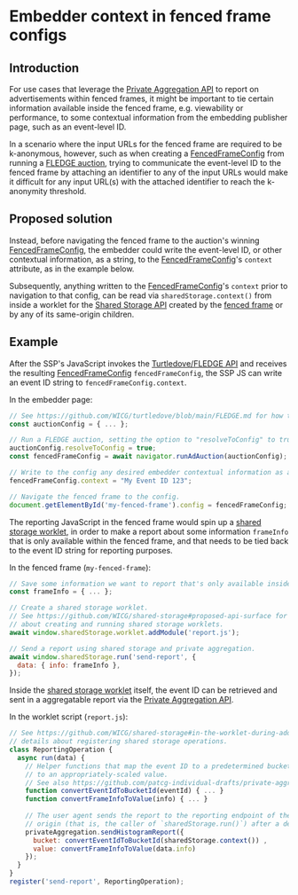 # Embedder context in fenced frame configs

## Introduction

For use cases that leverage the [Private Aggregation API](https://github.com/patcg-individual-drafts/private-aggregation-api) to report on advertisements within fenced frames, it might be important to tie certain information available inside the fenced frame, e.g. viewability or performance, to some contextual information from the embedding publisher page, such as an event-level ID.

In a scenario where the input URLs for the fenced frame are required to be k-anonymous, however, such as when creating a [FencedFrameConfig](https://github.com/WICG/fenced-frame/blob/master/explainer/fenced_frame_config.md) from running a [FLEDGE auction](https://github.com/WICG/turtledove/blob/main/FLEDGE.md#2-sellers-run-on-device-auctions), trying to communicate the event-level ID to the fenced frame by attaching an identifier to any of the input URLs would make it difficult for any input URL(s) with the attached identifier to reach the k-anonymity threshold.  

## Proposed solution

Instead, before navigating the fenced frame to the auction's winning [FencedFrameConfig](https://github.com/WICG/fenced-frame/blob/master/explainer/fenced_frame_config.md), the embedder could write the event-level ID, or other contextual information, as a string, to the [FencedFrameConfig](https://github.com/WICG/fenced-frame/blob/master/explainer/fenced_frame_config.md)'s `context` attribute, as in the example below. 

Subsequently, anything written to the [FencedFrameConfig](https://github.com/WICG/fenced-frame/blob/master/explainer/fenced_frame_config.md)'s `context` prior to navigation to that config, can be read via `sharedStorage.context()` from inside a worklet for the [Shared Storage API](https://github.com/WICG/shared-storage) created by the [fenced frame](https://github.com/wicg/fenced-frame/) or by any of its same-origin children.

## Example

After the SSP's JavaScript invokes the [Turtledove/FLEDGE API](https://github.com/WICG/turtledove/blob/main/FLEDGE.md) and receives the resulting [FencedFrameConfig](https://github.com/WICG/fenced-frame/blob/master/explainer/fenced_frame_config.md) `fencedFrameConfig`, the SSP JS can write an event ID string to `fencedFrameConfig.context`.

In the embedder page:

```js
// See https://github.com/WICG/turtledove/blob/main/FLEDGE.md for how to write an auction config.
const auctionConfig = { ... };

// Run a FLEDGE auction, setting the option to "resolveToConfig" to true. 
auctionConfig.resolveToConfig = true;
const fencedFrameConfig = await navigator.runAdAuction(auctionConfig);

// Write to the config any desired embedder contextual information as a string.
fencedFrameConfig.context = "My Event ID 123";

// Navigate the fenced frame to the config.
document.getElementById('my-fenced-frame').config = fencedFrameConfig;
```

The reporting JavaScript in the fenced frame would spin up a [shared storage worklet](https://github.com/WICG/shared-storage#in-the-worklet-during-an-operation), in order to make a report about some information `frameInfo` that is only available within the fenced frame, and that needs to be tied back to the event ID string for reporting purposes.

In the fenced frame (`my-fenced-frame`):

```js
// Save some information we want to report that's only available inside the fenced frame.
const frameInfo = { ... };

// Create a shared storage worklet.
// See https://github.com/WICG/shared-storage#proposed-api-surface for more details 
// about creating and running shared storage worklets.
await window.sharedStorage.worklet.addModule('report.js');

// Send a report using shared storage and private aggregation.
await window.sharedStorage.run('send-report', {
  data: { info: frameInfo },
});
```

Inside the [shared storage worklet](https://github.com/WICG/shared-storage#in-the-worklet-during-an-operation) itself, the event ID can be retrieved and sent in a aggregatable report via the [Private Aggregation API](https://github.com/patcg-individual-drafts/private-aggregation-api).

In the worklet script (`report.js`):

```js
// See https://github.com/WICG/shared-storage#in-the-worklet-during-addmodule for more 
// details about registering shared storage operations.
class ReportingOperation {
  async run(data) {
    // Helper functions that map the event ID to a predetermined bucket and the frame info 
    // to an appropriately-scaled value. 
    // See also https://github.com/patcg-individual-drafts/private-aggregation-api#examples
    function convertEventIdToBucketId(eventId) { ... }
    function convertFrameInfoToValue(info) { ... }
    
    // The user agent sends the report to the reporting endpoint of the script's
    // origin (that is, the caller of `sharedStorage.run()`) after a delay.
    privateAggregation.sendHistogramReport({
      bucket: convertEventIdToBucketId(sharedStorage.context()) ,
      value: convertFrameInfoToValue(data.info)
    });
  }
}
register('send-report', ReportingOperation);
```
